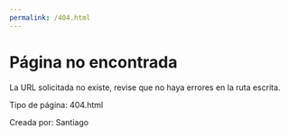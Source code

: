 ```yaml
---
permalink: /404.html
---
```

# Página no encontrada

La URL solicitada no existe, revise que no haya errores en la ruta escrita.

<footer>
  <p>Tipo de página: 404.html</p>
  <p>Creada por: Santiago</p>

</footer>
